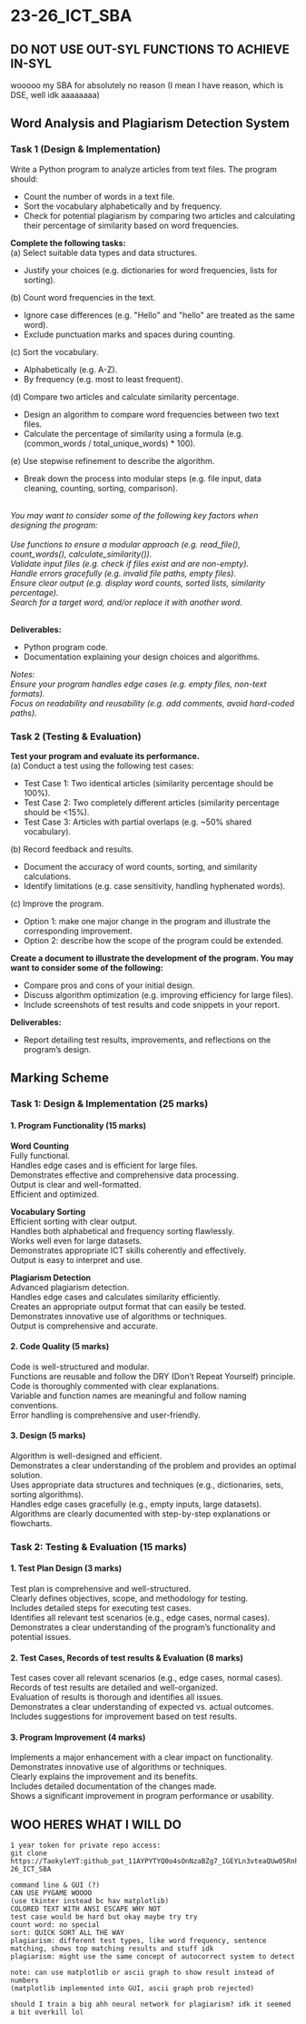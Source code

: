 # 23-26_ICT_SBA

## DO NOT USE OUT-SYL FUNCTIONS TO ACHIEVE IN-SYL

wooooo my SBA for absolutely no reason (I mean I have reason, which is DSE, well idk aaaaaaaa)

## Word Analysis and Plagiarism Detection System

### Task 1 (Design & Implementation)

Write a Python program to analyze articles from text files. The program should:

- Count the number of words in a text file.
- Sort the vocabulary alphabetically and by frequency.
- Check for potential plagiarism by comparing two articles and calculating their percentage of similarity based on word frequencies.

**Complete the following tasks:**\
(a) Select suitable data types and data structures.

- Justify your choices (e.g. dictionaries for word frequencies, lists for sorting).

(b) Count word frequencies in the text.

- Ignore case differences (e.g. "Hello" and "hello" are treated as the same word).
- Exclude punctuation marks and spaces during counting.

(c) Sort the vocabulary.

- Alphabetically (e.g. A-Z).
- By frequency (e.g. most to least frequent).

(d) Compare two articles and calculate similarity percentage.

- Design an algorithm to compare word frequencies between two text files.
- Calculate the percentage of similarity using a formula (e.g. (common_words / total_unique_words) \* 100).

(e) Use stepwise refinement to describe the algorithm.

- Break down the process into modular steps (e.g. file input, data cleaning, counting, sorting, comparison).

\
_You may want to consider some of the following key factors when designing the program:_\
\
_Use functions to ensure a modular approach (e.g. read_file(), count_words(), calculate_similarity())._\
_Validate input files (e.g. check if files exist and are non-empty)._\
_Handle errors gracefully (e.g. invalid file paths, empty files)._\
_Ensure clear output (e.g. display word counts, sorted lists, similarity percentage)._\
_Search for a target word, and/or replace it with another word._

\
**Deliverables:**

- Python program code.
- Documentation explaining your design choices and algorithms.

_Notes:_\
_Ensure your program handles edge cases (e.g. empty files, non-text formats)._\
_Focus on readability and reusability (e.g. add comments, avoid hard-coded paths)._

### Task 2 (Testing & Evaluation)

**Test your program and evaluate its performance.**\
(a) Conduct a test using the following test cases:

- Test Case 1: Two identical articles (similarity percentage should be 100%).
- Test Case 2: Two completely different articles (similarity percentage should be <15%).
- Test Case 3: Articles with partial overlaps (e.g. ~50% shared vocabulary).

(b) Record feedback and results.

- Document the accuracy of word counts, sorting, and similarity calculations.
- Identify limitations (e.g. case sensitivity, handling hyphenated words).

(c) Improve the program.

- Option 1: make one major change in the program and illustrate the corresponding improvement.
- Option 2: describe how the scope of the program could be extended.

**Create a document to illustrate the development of the program. You may want to consider some of the following:**

- Compare pros and cons of your initial design.
- Discuss algorithm optimization (e.g. improving efficiency for large files).
- Include screenshots of test results and code snippets in your report.

**Deliverables:**

- Report detailing test results, improvements, and reflections on the program’s design.

## Marking Scheme

### Task 1: Design & Implementation (25 marks)

#### 1. Program Functionality (15 marks)

**Word Counting**\
Fully functional.\
Handles edge cases and is efficient for large files.\
Demonstrates effective and comprehensive data processing.\
Output is clear and well-formatted.\
Efficient and optimized.

**Vocabulary Sorting**\
Efficient sorting with clear output.\
Handles both alphabetical and frequency sorting flawlessly.\
Works well even for large datasets.\
Demonstrates appropriate ICT skills coherently and effectively.\
Output is easy to interpret and use.

**Plagiarism Detection**\
Advanced plagiarism detection.\
Handles edge cases and calculates similarity efficiently.\
Creates an appropriate output format that can easily be tested.\
Demonstrates innovative use of algorithms or techniques.\
Output is comprehensive and accurate.

#### 2. Code Quality (5 marks)

Code is well-structured and modular.\
Functions are reusable and follow the DRY (Don’t Repeat Yourself) principle.\
Code is thoroughly commented with clear explanations.\
Variable and function names are meaningful and follow naming conventions.\
Error handling is comprehensive and user-friendly.

#### 3. Design (5 marks)

Algorithm is well-designed and efficient.\
Demonstrates a clear understanding of the problem and provides an optimal solution.\
Uses appropriate data structures and techniques (e.g., dictionaries, sets, sorting algorithms).\
Handles edge cases gracefully (e.g., empty inputs, large datasets).\
Algorithms are clearly documented with step-by-step explanations or flowcharts.

### Task 2: Testing & Evaluation (15 marks)

#### 1. Test Plan Design (3 marks)

Test plan is comprehensive and well-structured.\
Clearly defines objectives, scope, and methodology for testing.\
Includes detailed steps for executing test cases.\
Identifies all relevant test scenarios (e.g., edge cases, normal cases).\
Demonstrates a clear understanding of the program’s functionality and potential issues.

#### 2. Test Cases, Records of test results & Evaluation (8 marks)

Test cases cover all relevant scenarios (e.g., edge cases, normal cases).\
Records of test results are detailed and well-organized.\
Evaluation of results is thorough and identifies all issues.\
Demonstrates a clear understanding of expected vs. actual outcomes.\
Includes suggestions for improvement based on test results.

#### 3. Program Improvement (4 marks)

Implements a major enhancement with a clear impact on functionality.\
Demonstrates innovative use of algorithms or techniques.\
Clearly explains the improvement and its benefits.\
Includes detailed documentation of the changes made.\
Shows a significant improvement in program performance or usability.

## WOO HERES WHAT I WILL DO

```none
1 year token for private repo access:
git clone https://TaokyleYT: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@github.com/TaokyleYT/23-26_ICT_SBA

command line & GUI (?)
CAN USE PYGAME WOOOO
(use tkinter instead bc hav matplotlib)
COLORED TEXT WITH ANSI ESCAPE WHY NOT
test case would be hard but okay maybe try try
count word: no special
sort: QUICK SORT ALL THE WAY
plagiarism: different test types, like word frequency, sentence matching, shows top matching results and stuff idk
plagiarism: might use the same concept of autocorrect system to detect

note: can use matplotlib or ascii graph to show result instead of numbers
(matplotlib implemented into GUI, ascii graph prob rejected)

should I train a big ahh neural network for plagiarism? idk it seemed a bit overkill lol
```
